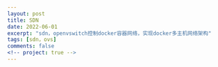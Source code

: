 ```yaml
---
layout: post
title: SDN
date: 2022-06-01
excerpt: "sdn，openvswitch控制docker容器网络，实现docker多主机网络架构"
tags: [sdn，ovs]
comments: false
<!-- project: true -->
---
```

